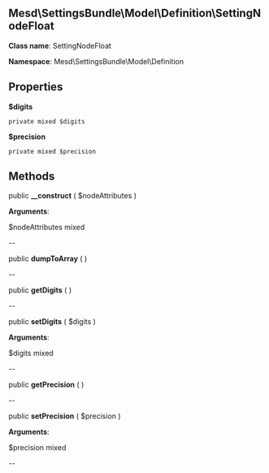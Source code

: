 Mesd\SettingsBundle\Model\Definition\SettingNodeFloat
---------------

    

    


**Class name**: SettingNodeFloat

**Namespace**: Mesd\SettingsBundle\Model\Definition









Properties
----------


**$digits**

    private mixed $digits










**$precision**

    private mixed $precision










Methods
-------


public **__construct** ( $nodeAttributes )


    








**Arguments**:

$nodeAttributes mixed 


--


public **dumpToArray** (  )


    









--


public **getDigits** (  )


    









--


public **setDigits** ( $digits )


    








**Arguments**:

$digits mixed 


--


public **getPrecision** (  )


    









--


public **setPrecision** ( $precision )


    








**Arguments**:

$precision mixed 


--

